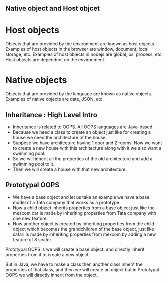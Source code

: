## Native object and Host objcet
# Host objects
Objects that are provided by the environment are known as host objects. Examples of host objects in the browser are window, document, local storage, etc. Examples of host objects in nodejs are global, os, process, etc. Host objects are dependent on the environment.

# Native objects
Objects that are provided by the language are known as native objects. Examples of native objects are date, JSON, etc.

## Inheritance : High Level Intro
- Inheritance is related to OOPS. All OOPS languages are Java-based.
- Because we need a class to create an object just like for creating a house we need the architecture of the house.
- Suppose we have architecture having 1 door and 2 rooms. Now we want to create a new house with this architecture along with it we also want a swimming pool.
- So we will inherit all the properties of the old architecture and add a swimming pool to it.
- Then we will create a house with that new architecture.


## Prototypal OOPS
- We have a base object and let us take an example we have a base model of a Tata company that works as a prototype.
- Now a child object inherits properties from a base object just like the mescom car is made by inheriting properties from Tata company with one new feature.
- Now another object is created by inheriting properties from the child object which becomes the grandchildren of the base object, just like safari is made by inheriting properties from mexcom by adding a new feature of 8 seater.

Prototypal OOPS is we will create a base object, and directly inherit properties from it to create a new object.

But in Java, we have to make a class then another class inherit the properties of that class, and then we will create an object but in Prototypal OOPS we will directly inherit from the object.